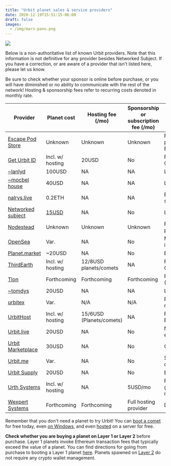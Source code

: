 ```yaml
---
title: "Urbit planet sales & service providers"
date: 2020-12-19T15:51:15-06:00
draft: false
images: 
  - /img/mars-pano.png
---
```


![](/img/mars-pano.png)

Below is a non-authoritative list of known Urbit providers. Note that this information is not definitive for any provider besides Networked Subject. If you have a correction, or are aware of a provider that isn't listed here, please let us know.

Be sure to check whether your sponsor is online before purchase, or you will have diminished or no ability to communicate with the rest of the network! Hosting & sponsorship fees refer to recurring costs denoted in monthly rate.

|Provider| Planet cost | Hosting fee (/mo) | Sponsorship or subscription fee (/mo) | Notes | 
| ---    | ---         | ---          |             --- |  ---  |
| [Escape Pod Store](https://www.escapepod.store/) | Unknown | Unknown  | Unknown | Full hosting provider & planet sales; BTC/ETH/Ravencoin/fiat| 
| [Get Urbit ID](https://www.geturbitid.com/) | Incl. w/ hosting | 20USD | No | Full hosting provider; CC |
| [~lanlyd](https://planets.lanlyd.net/) | 100USD | NA | NA | L2, CC |
| [~mocbel house](https://planets.mocbel.house/) | 40USD | NA | NA | L2, CC |
| [nalrys.live](https://nalrys.live/) | 0.2ETH | NA | NA | ETH only headless sales |
| [Networked subject](https://subject.network/) | [15USD](https://subject.network/buy) | NA | No | L2, BTC |
| [Nodestead](https://www.nodestead.dev/) | Unknown | Unknown | Unknown | Full hosting provider & planet sales |
| [OpenSea](https://opensea.io/collection/urbit-id) | Var. | NA | No | Make sure the sponsor is online! ETH only |
| [Planet.market](https://planet.market/) | ~20USD | NA | No | ETH only |
| [ThirdEarth](https://third.earth/) | Incl. w/ hosting | 12/8USD planets/comets | NA | Full hosting provider, CC |
| [Tlon](https://tlon.io/) | Forthcoming | Forthcoming | Forthcoming | Full hosting provider ([Waitlist referral](https://link.tlon.io/w/e6b72706))|
| [~tomdys](https://tomdys.gumroad.com/) | 20USD | NA | NA | L2, CC |
| [urbitex](https://urbitex.io/) | Var. | N/A | N/A | Planet and star sale market |
| [UrbitHost](https://urbithost.com/landing) | Incl. w/ hosting | 15/6USD (Planets/comets) | NA | Full hosting provider + BYOP, CC payment |
| [Urbit.live](https://urbit.live/) | 20USD | NA | No | Network & sigil explorer; ETH only |
| [Urbit Marketplace](https://urbitmarketplace.com/) | 30USD | NA | No | Offline sponsor? |
| [Urbit.me](https://urbit.me/) | Var. | NA | No | Sigil picker tool; ETH only |
| [Urbit Supply](https://urbit.supply/) | 20USD | NA | No | BSV/BTC/ETH |
| [Urth Systems](https://urth-systems.now.sh) | Incl. w/ hosting | NA | 5USD/mo | Free planet with 3mo group subscription; macOS app; ETH only |
| [Wexpert Systems](https://wexpert.systems/) | Forthcoming | Forthcoming | Full hosting provider | Details forthcoming |


Remember that you don't need a planet to try Urbit! You can [boot a comet](https://urbit.org/using/install/#booting-a-comet) for free today, even [on Windows](https://github.com/urbit/port/releases), and even [hosted](https://subject.network/posts/free-cloud-oracle/) on a server for free.

**Check whether you are buying a planet on Layer 1 or Layer 2** before purchase. Layer 1 planets invoke Ethereum transaction fees that typically exceed the value of a planet.
You can find directions for going from purchase to booting a Layer 1 planet [here](https://subject.network/posts/accepting-point/). Planets spawned on [Layer 2](https://urbit.org/blog/layer-2-guides) do not require any crypto wallet management.
